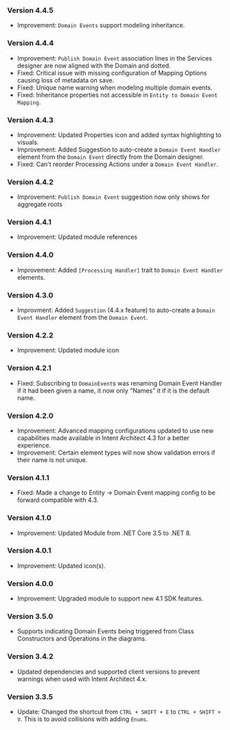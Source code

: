 ### Version 4.4.5

- Improvement: `Domain Events` support modeling inheritance.

### Version 4.4.4

- Improvement: `Publish Domain Event` association lines in the Services designer are now aligned with the Domain and dotted.
- Fixed: Critical issue with missing configuration of Mapping Options causing loss of metadata on save.
- Fixed: Unique name warning when modeling multiple domain events.
- Fixed: Inheritance properties not accessible in `Entity to Domain Event Mapping`.

### Version 4.4.3

- Improvement: Updated Properties icon and added syntax highlighting to visuals.
- Improvement: Added Suggestion to auto-create a `Domain Event Handler` element from the `Domain Event` directly from the Domain designer.
- Fixed: Can't reorder Processing Actions under a `Domain Event Handler`.

### Version 4.4.2

- Improvement: `Publish Domain Event` suggestion now only shows for aggregate roots

### Version 4.4.1

- Improvement: Updated module references

### Version 4.4.0

- Improvement: Added `[Processing Handler]` trait to `Domain Event Handler` elements.

### Version 4.3.0

- Improvment: Added `Suggestion` (4.4.x feature) to auto-create a `Domain Event Handler` element from the `Domain Event`.

### Version 4.2.2

- Improvement: Updated module icon

### Version 4.2.1

- Fixed: Subscribing to `DomainEvent`s was renaming Domain Event Handler if it had been given a name, it now only "Names" it if it is the default name.

### Version 4.2.0

- Improvement: Advanced mapping configurations updated to use new capabilities made available in Intent Architect 4.3 for a better experience.
- Improvement: Certain element types will now show validation errors if their name is not unique.

### Version 4.1.1

- Fixed: Made a change to Entity -> Domain Event mapping config to be forward compatible with 4.3.

### Version 4.1.0

- Improvement: Updated Module from .NET Core 3.5 to .NET 8.

### Version 4.0.1

- Improvement: Updated icon(s).

### Version 4.0.0

- Improvement: Upgraded module to support new 4.1 SDK features.

### Version 3.5.0

- Supports indicating Domain Events being triggered from Class Constructors and Operations in the diagrams.

### Version 3.4.2

- Updated dependencies and supported client versions to prevent warnings when used with Intent Architect 4.x.

### Version 3.3.5

- Update: Changed the shortcut from `CTRL + SHIFT + E` to `CTRL + SHIFT + V`. This is to avoid collisions with adding `Enums`.